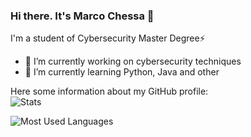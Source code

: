 ### Hi there. It's Marco Chessa 👋

I'm a student of Cybersecurity Master Degree⚡

- 🔭 I’m currently working on cybersecurity techniques
- 🌱 I’m currently learning Python, Java and other 


Here some information about my GitHub profile:  
![Stats](https://github-readme-stats-git-masterrstaa-rickstaa.vercel.app/api?username=marcochessa&count_private=true&show_icons=true&theme=react&hide=stars&hide_border=true&custom_title=Stats) 

![Most Used Languages](https://github-readme-stats-git-masterrstaa-rickstaa.vercel.app/api/top-langs/?username=marcochessa&layout=compact&langs_count=8&theme=react&hide_border=true) 
